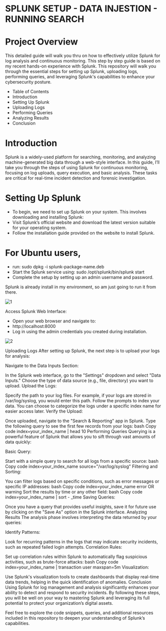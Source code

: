 # SPLUNK SETUP - DATA INJESTION - RUNNING SEARCH
# Project Overview
This detailed guide will walk you thru on how to effectively utilize Splunk for log analysis and continuous monitoring. This step by step guide is based on my recent hands-on experience with Splunk. 
This repository will walk you through the essential steps for setting up Splunk, uploading logs, performing queries, and leveraging Splunk's capabilities to enhance your cybersecurity posture.

- Table of Contents
- Introduction
- Setting Up Splunk
- Uploading Logs
- Performing Queries
- Analyzing Results
- Conclusion

# Introduction
Splunk is a widely-used platform for searching, monitoring, and analyzing machine-generated big data through a web-style interface. In this guide, I’ll take you through the steps of using Splunk
for continuous monitoring, focusing on log uploads, query execution, and basic analysis. These tasks are critical for real-time incident detection and forensic investigation.

# Setting Up Splunk
- To begin, we need to set up Splunk on your system. This involves downloading and installing Splunk:
- Visit Splunk’s official website and download the latest version suitable for your operating system.
- Follow the installation guide provided on the website to install Splunk. 

# For Ubuntu users, 
- run: sudo dpkg -i splunk-package-name.deb
- Start the Splunk service using: sudo /opt/splunk/bin/splunk start
- Complete the setup by setting up an admin username and password.

Splunk is already install in my environment, so am just going to run it from there.

![1](https://github.com/user-attachments/assets/da07a183-9f06-414f-9a0c-d558c222c210)

Access Splunk Web Interface:

- Open your web browser and navigate to:
- http://localhost:8000
- Log in using the admin credentials you created during installation.

![2](https://github.com/user-attachments/assets/39cb13be-9e9d-44cd-be4f-2adfc5e3db70)

Uploading Logs
After setting up Splunk, the next step is to upload your logs for analysis:

Navigate to the Data Inputs Section:

In the Splunk web interface, go to the "Settings" dropdown and select "Data Inputs."
Choose the type of data source (e.g., file, directory) you want to upload.
Upload the Logs:

Specify the path to your log files. For example, if your logs are stored in /var/log/syslog, you would enter this path.
Follow the prompts to index your data. You can choose to categorize the logs under a specific index name for easier access later.
Verify the Upload:

Once uploaded, navigate to the "Search & Reporting" app in Splunk.
Type the following query to see the first few records from your logs:
bash
Copy code
index=your_index_name | head 10
Performing Queries
Querying is a powerful feature of Splunk that allows you to sift through vast amounts of data quickly:

Basic Query:

Start with a simple query to search for all logs from a specific source:
bash
Copy code
index=your_index_name source="/var/log/syslog"
Filtering and Sorting:

You can filter logs based on specific conditions, such as error messages or specific IP addresses:
bash
Copy code
index=your_index_name error OR warning
Sort the results by time or any other field:
bash
Copy code
index=your_index_name | sort - _time
Saving Queries:

Once you have a query that provides useful insights, save it for future use by clicking on the "Save As" option in the Splunk interface.
Analyzing Results
The analysis phase involves interpreting the data returned by your queries:

Identify Patterns:

Look for recurring patterns in the logs that may indicate security incidents, such as repeated failed login attempts.
Correlation Rules:

Set up correlation rules within Splunk to automatically flag suspicious activities, such as brute-force attacks:
bash
Copy code
index=your_index_name | transaction user maxspan=5m
Visualization:

Use Splunk's visualization tools to create dashboards that display real-time data trends, helping in the quick identification of anomalies.
Conclusion
Using Splunk for log management and analysis significantly enhances your ability to detect and respond to security incidents. By following these steps, you will be well on your way to mastering Splunk and leveraging its full potential to protect your organization’s digital assets.

Feel free to explore the code snippets, queries, and additional resources included in this repository to deepen your understanding of Splunk’s capabilities.
